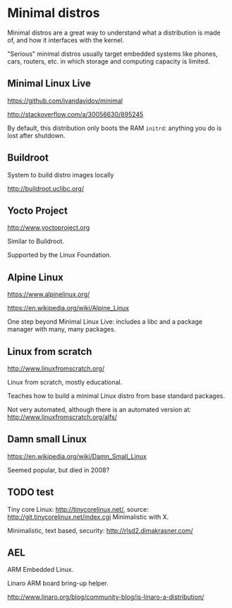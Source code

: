 # Minimal distros

Minimal distros are a great way to understand what a distribution is made of, and how it interfaces with the kernel.

"Serious" minimal distros usually target embedded systems like phones, cars, routers, etc. in which storage and computing capacity is limited.

## Minimal Linux Live

<https://github.com/ivandavidov/minimal>

<http://stackoverflow.com/a/30056630/895245>

By default, this distribution only boots the RAM `initrd`: anything you do is lost after shutdown.

## Buildroot

System to build distro images locally

<http://buildroot.uclibc.org/>

## Yocto Project

<http://www.yoctoproject.org>

Similar to Buildroot.

Supported by the Linux Foundation.

## Alpine Linux

<https://www.alpinelinux.org/>

<https://en.wikipedia.org/wiki/Alpine_Linux>

One step beyond Minimal Linux Live: includes a libc and a package manager with many, many packages.

## Linux from scratch

<http://www.linuxfromscratch.org/>

Linux from scratch, mostly educational.

Teaches how to build a minimal Linux distro from base standard packages.

Not very automated, although there is an automated version at: <http://www.linuxfromscratch.org/alfs/>

## Damn small Linux

<https://en.wikipedia.org/wiki/Damn_Small_Linux>

Seemed popular, but died in 2008?

## TODO test

Tiny core Linux: <http://tinycorelinux.net/>, source: <http://git.tinycorelinux.net/index.cgi> Minimalistic with X.

Minimalistic, text based, security: <http://rlsd2.dimakrasner.com/>

## AEL

ARM Embedded Linux.

Linaro ARM board bring-up helper.

<http://www.linaro.org/blog/community-blog/is-linaro-a-distribution/>
